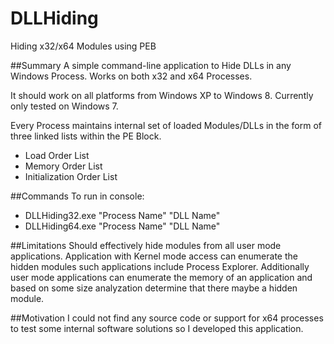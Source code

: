 # DLLHiding
Hiding x32/x64 Modules using PEB

##Summary
A simple command-line application to Hide DLLs in any Windows Process. Works on both x32 and x64 Processes.

It should work on all platforms from Windows XP to Windows 8. Currently only tested on Windows 7.

Every Process maintains internal set of loaded Modules/DLLs in the form of three linked lists within the PE Block.
- Load Order List
- Memory Order List
- Initialization Order List

##Commands
To run in console:
- DLLHiding32.exe "Process Name" "DLL Name"
- DLLHiding64.exe "Process Name" "DLL Name"
 
##Limitations
Should effectively hide modules from all user mode applications. Application with Kernel mode access can enumerate the hidden modules such applications include Process Explorer. Additionally user mode applications can enumerate the memory of an application and based on some size analyzation determine that there maybe a hidden module. 

##Motivation
I could not find any source code or support for x64 processes to test some internal software solutions so I developed this application. 

